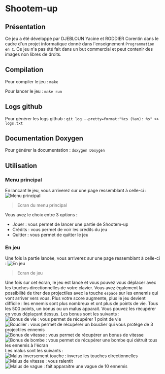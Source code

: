 # Shootem-up

## Présentation
Ce jeu a été développé par DJEBLOUN Yacine et RODDIER Corentin dans le cadre d'un projet informatique donné dans l'enseignement `Programmation en C`. Ce jeu n'a pas été fait dans un but commercial et peut contenir des images non libres de droits.

## Compilation
Pour compiler le jeu : `make`

Pour lancer le jeu : `make run`

## Logs github
Pour générer les logs github : `git log --pretty=format:"%cs (%an): %s" >> logs.txt`

## Documentation Doxygen
Pour générer la documentation : ``doxygen Doxygen``

## Utilisation
### Menu principal
En lancant le jeu, vous arriverez sur une page ressemblant à celle-ci :
![Menu principal](https://cdn.discordapp.com/attachments/1107558985785167894/1114273161891037245/Menu_game.png)
> Ecran du menu principal

Vous avez le choix entre 3 options :
- Jouer : vous permet de lancer une partie de Shootem-up
- Crédits : vous permet de voir les crédits du jeu
- Quitter : vous permet de quitter le jeu

### En jeu
Une fois la partie lancée, vous arriverez sur une page ressemblant à celle-ci :
![En jeu](https://cdn.discordapp.com/attachments/1107558985785167894/1114276491170160770/jeu_dofus.png)
> Ecran de jeu

Une fois sur cet écran, le jeu est lancé et vous pouvez vous déplacer avec les touches directionnelles de votre clavier. Vous avez également la possibilité de tirer des projectiles avec la touche `espace` sur les ennemis qui vont arriver vers vous. Plus votre score augmente, plus le jeu devient difficile : les ennemis sont plus nombreux et ont plus de points de vie. Tous les 500 points, un bonus ou un malus apparait. Vous pouvez les récupérer en vous déplaçant dessus.
Les bonus sont les suivants :<br/>
![Bonus de vie](https://media.discordapp.net/attachments/1107558985785167894/1114279616312508567/health.png) : vous permet de récupérer 1 point de vie<br/>
![Bouclier](https://media.discordapp.net/attachments/1107558985785167894/1114279617172348988/shield.png) : vous permet de récupérer un bouclier qui vous protège de 3 projectiles ennemis<br/>
![Bonus de vitesse](https://media.discordapp.net/attachments/1107558985785167894/1114279617591783585/speed.png) : vous permet de récupérer un bonus de vitesse<br/>
![Bonus de bombe](https://media.discordapp.net/attachments/1107558985785167894/1114279618019598456/bomb.png) : vous permet de récupérer une bombe qui détruit tous les ennemis à l'écran<br/>
Les malus sont les suivants :<br/>
![Malus inversement touche](https://media.discordapp.net/attachments/1107558985785167894/1114284993276035152/reverse.png) : inverse les touches directionnelles<br/>
![Malus de vitesse](https://media.discordapp.net/attachments/1107558985785167894/1114284993674485760/slow.png) : vous ralentit<br/>
![Malus de vague](https://media.discordapp.net/attachments/1107558985785167894/1114284994454638682/damage.png) : fait apparaitre une vague de 10 ennemis<br/>